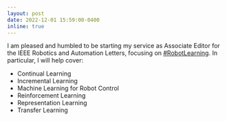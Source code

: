 ```yaml
---
layout: post
date: 2022-12-01 15:59:00-0400
inline: true
---
```


I am pleased and humbled to be starting my service as Associate Editor for the IEEE Robotics and Automation Letters, focusing on [#RobotLearning](https://www.linkedin.com/feed/hashtag/?keywords=robotlearning&highlightedUpdateUrns=urn%3Ali%3Aactivity%3A7000949152666824704). In particular, I will help cover:  
  
- Continual Learning  
- Incremental Learning  
- Machine Learning for Robot Control  
- Reinforcement Learning  
- Representation Learning  
- Transfer Learning
